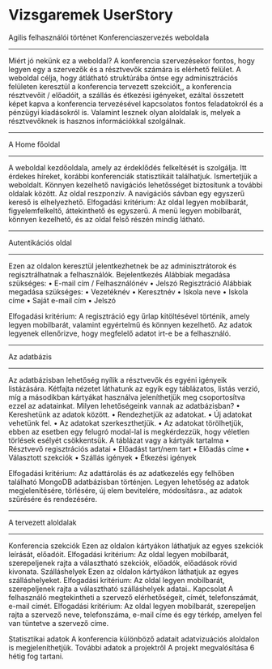 # Vizsgaremek UserStory
Agilis felhasználói történet
Konferenciaszervezés weboldala
________________________________________
Miért jó nekünk ez a weboldal?
A konferencia szervezésekor fontos, hogy legyen egy a szervezők és a résztvevők számára is elérhető felület. A weboldal célja, hogy átlátható struktúrába  öntse egy adminisztrációs felületen keresztül a konferencia tervezett szekcióit,, a konferencia résztvevőit / előadóit, a szállás és étkezési igényeket, ezáltal összetett képet kapva a konferencia tervezésével kapcsolatos fontos feladatokról és a pénzügyi kiadásokról is. Valamint lesznek olyan aloldalak is, melyek a résztvevőknek is hasznos információkkal szolgálnak.
________________________________________
A Home főoldal
________________________________________
A weboldal kezdőoldala, amely az érdeklődés felkeltését is szolgálja. Itt érdekes híreket, korábbi konferenciák statisztikáit találhatjuk. Ismertetjük a weboldalt. Könnyen kezelhető navigációs lehetősséget biztosítunk a további oldalak között. Az oldal reszponzív. A navigációs sávban egy egyszerű kereső is elhelyezhető.
Elfogadási kritérium:
Az oldal legyen mobilbarát, figyelemfelkeltő, áttekinthető és egyszerű. A menü legyen mobilbarát, könnyen kezelhető, és az oldal felső részén mindig látható.
________________________________________
Autentikációs oldal
________________________________________
Ezen az oldalon keresztül jelentkezhetnek be az adminisztrátorok és regisztrálhatnak a felhasználók.
Bejelentkezés
Alábbiak megadása szükséges:
•	E-mail cím / Felhasználónév
•	Jelszó
Regisztráció
Alábbiak megadása szükséges:
•	Vezetéknév
•	Keresztnév
•	Iskola neve
•	Iskola címe
•	Saját e-mail cím
•	Jelszó

Elfogadási kritérium:
A regisztráció egy űrlap kitöltésével történik, amely legyen mobilbarát, valamint egyértelmű és könnyen kezelhető. Az adatok legyenek ellenőrizve, hogy megfelelő adatot irt-e be a felhasználó.

________________________________________
Az adatbázis
________________________________________
Az adatbázisban lehetőség nyílik a résztvevők és egyéni igényeik listázására. Kétfajta nézetet láthatunk az egyik egy táblázatos, listás verzió, míg a másodikban kártyákat használva jeleníthetjük meg csoportosítva ezzel az adatainkat.
Milyen lehetőségeink vannak az adatbázisban?
•	Kereshetünk az adatok között.
•	Rendezhetjük az adatokat.
•	Új adatokat vehetünk fel.
•	Az adatokat szerkeszthetjük.
•	Az adatokat törölhetjük, ebben az esetben egy felugró modal-lal is megkérdezzük, hogy véletlen törlések esélyét csökkentsük.
A táblázat vagy a kártyák tartalma
•	Résztvevő regisztrációs adatai
•	Előadást tart/nem tart
•	Előadás címe
•	Választott szekciók
•	Szállás igények
•	Étkezési igények

Elfogadási kritérium:
Az adattárolás és az adatkezelés egy felhőben található MongoDB adatbázisban történjen. Legyen lehetőség az adatok megjelenítésére, törlésére, új elem bevitelére, módosításra., az adatok szűrésére és rendezésére.
________________________________________
A tervezett aloldalak
________________________________________
Konferencia szekciók
Ezen az oldalon kártyákon láthatjuk az egyes szekciók leírását, előadóit.
Elfogadási kritérium:
Az oldal legyen mobilbarát, szerepeljenek rajta a választható szekciók, előadók,  előadások rövid kivonata.
Szálláshelyek
Ezen az oldalon kártyákon láthatjuk az egyes szálláshelyeket.
Elfogadási kritérium:
Az oldal legyen mobilbarát, szerepeljenek rajta a választható szálláshelyek adatai..
Kapcsolat
A felhasználó megtekintheti a szervező elérhetőségeit, címét, telefonszámát, e-mail címét.
Elfogadási kritérium:
Az oldal legyen mobilbarát, szerepeljen rajta a szervező neve, telefonszáma, e-mail címe és egy térkép, amelyen fel van tüntetve a szervező címe.

Statisztikai adatok
A konferencia különböző adatait adatvizuációs aloldalon is megjeleníthetjük.
További adatok a projektről
A projekt megvalósítása 6 hétig fog tartani.

